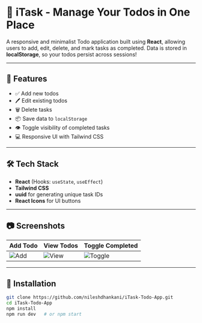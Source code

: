 # 📝 iTask - Manage Your Todos in One Place

A responsive and minimalist Todo application built using **React**, allowing users to add, edit, delete, and mark tasks as completed. Data is stored in **localStorage**, so your todos persist across sessions!

---

## 🚀 Features

- ✅ Add new todos
- 🖊️ Edit existing todos
- 🗑️ Delete tasks
- 📦 Save data to `localStorage`
- 👁️ Toggle visibility of completed tasks
- 💻 Responsive UI with Tailwind CSS

---

## 🛠️ Tech Stack

- **React** (Hooks: `useState`, `useEffect`)
- **Tailwind CSS**
- **uuid** for generating unique task IDs
- **React Icons** for UI buttons

---

## 📷 Screenshots

| Add Todo | View Todos | Toggle Completed |
|----------|------------|------------------|
| ![Add](./screenshots/add.png) | ![View](./screenshots/view.png) | ![Toggle](./screenshots/toggle.png) |

---

## 🔧 Installation

```bash
git clone https://github.com/nileshdhankani/iTask-Todo-App.git
cd iTask-Todo-App
npm install
npm run dev   # or npm start

